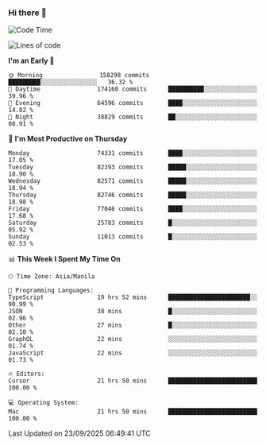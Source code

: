 ### Hi there 👋

<!--START_SECTION:waka-->
![Code Time](http://img.shields.io/badge/Code%20Time-6%2C295%20hrs%2041%20mins-blue)

![Lines of code](https://img.shields.io/badge/From%20Hello%20World%20I%27ve%20Written-147.0%20million%20lines%20of%20code-blue)

**I'm an Early 🐤** 

```text
🌞 Morning                158298 commits      █████████░░░░░░░░░░░░░░░░   36.32 % 
🌆 Daytime                174160 commits      ██████████░░░░░░░░░░░░░░░   39.96 % 
🌃 Evening                64596 commits       ████░░░░░░░░░░░░░░░░░░░░░   14.82 % 
🌙 Night                  38829 commits       ██░░░░░░░░░░░░░░░░░░░░░░░   08.91 % 
```
📅 **I'm Most Productive on Thursday** 

```text
Monday                   74331 commits       ████░░░░░░░░░░░░░░░░░░░░░   17.05 % 
Tuesday                  82393 commits       █████░░░░░░░░░░░░░░░░░░░░   18.90 % 
Wednesday                82571 commits       █████░░░░░░░░░░░░░░░░░░░░   18.94 % 
Thursday                 82746 commits       █████░░░░░░░░░░░░░░░░░░░░   18.98 % 
Friday                   77046 commits       ████░░░░░░░░░░░░░░░░░░░░░   17.68 % 
Saturday                 25783 commits       █░░░░░░░░░░░░░░░░░░░░░░░░   05.92 % 
Sunday                   11013 commits       █░░░░░░░░░░░░░░░░░░░░░░░░   02.53 % 
```


📊 **This Week I Spent My Time On** 

```text
🕑︎ Time Zone: Asia/Manila

💬 Programming Languages: 
TypeScript               19 hrs 52 mins      ███████████████████████░░   90.99 % 
JSON                     38 mins             █░░░░░░░░░░░░░░░░░░░░░░░░   02.96 % 
Other                    27 mins             █░░░░░░░░░░░░░░░░░░░░░░░░   02.10 % 
GraphQL                  22 mins             ░░░░░░░░░░░░░░░░░░░░░░░░░   01.74 % 
JavaScript               22 mins             ░░░░░░░░░░░░░░░░░░░░░░░░░   01.73 % 

🔥 Editors: 
Cursor                   21 hrs 50 mins      █████████████████████████   100.00 % 

💻 Operating System: 
Mac                      21 hrs 50 mins      █████████████████████████   100.00 % 
```


 Last Updated on 23/09/2025 06:49:41 UTC
<!--END_SECTION:waka-->


<!--
**rad182/rad182** is a ✨ _special_ ✨ repository because its `README.md` (this file) appears on your GitHub profile.

Here are some ideas to get you started:

- 🔭 I’m currently working on ...
- 🌱 I’m currently learning ...
- 👯 I’m looking to collaborate on ...
- 🤔 I’m looking for help with ...
- 💬 Ask me about ...
- 📫 How to reach me: ...
- 😄 Pronouns: ...
- ⚡ Fun fact: ...
-->
